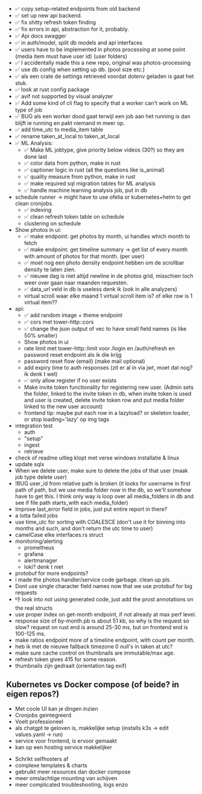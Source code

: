 * ✅ copy setup-related endpoints from old backend
* ✅ set up new api backend.
* ✅ fix shitty refresh token finding
* ✅ fix errors in api, abstraction for it, probably.
* ✅ Api docs swagger
* ✅ in auth/model, split db models and api interfaces
* ✅ users have to be implemented in photos processing at some point (media item must have user id) (user folders)
* ✅ I accidentally made this a new repo, original was photos-processing
* ✅ use db config when setting up db. (pool size etc.)
* ✅ als een crate de settings retrieved voordat dotenv geladen is gaat het stuk.
* ✅ look at rust config package
* ✅ avif not supported by visual analyzer
* ✅ Add some kind of cli flag to specify that a worker can't work on ML type of job
* ✅ BUG als een worker dood gaat terwijl een job aan het running is dan blijft ie running en pakt niemand m meer op.
* ✅ add time_utc to media_item table
* ✅ rename taken_at_local to taken_at_local
* ✅ ML Analysis:
    * ✅ Make ML jobtype, give priority below videos (30?) so they are done last
    * ✅ color data from python, make in rust
    * ✅ captioner logic in rust (all the questions like is_animal)
    * ✅ quality measure from python, make in rust
    * ✅ make required sql migration tables for ML analysis
    * ✅ handle machine learning analysis job, put in db
* schedule runner -> might have to use ofelia or kubernetes+helm to get clean cronjobs.
    * ✅ indexing
    * ✅ clean refresh token table on schedule
    * clustering on schedule
* Show photos in ui:
    * ✅ make endpoint: get photos by month, ui handles which month to fetch
    * ✅ make endpoint: get timeline summary -> get list of every month with amount of photos for that month. (per user)
    * ✅ moet nog een photo density endpoint hebben om de scrollbar density te laten zien.
    * ✅ nieuwe dag is niet altijd newline in de photos grid, misschien toch weer over gaan naar maanden requesten.
    * ✅ data_url veld in db is useless denk ik (ook in alle analyzers)
    * virtual scroll waar elke maand 1 virtual scroll item is? of elke row is 1 virtual item??
* api:
    * ✅ add random image + theme endpoint
    * ✅ cors met tower-http::cors
    * ✅ change the json output of vec<photo> to have small field names (is like 50% smaller)
    * Show photos in ui
    * rate limit met tower-http::limit voor /login en /auth/refresh en password reset endpoint als ik die krijg
    * password reset flow (email) (make mail optional)
    * add expiry time to auth responses (zit er al in via jwt, moet dat nog? ik denk t wel)
    * ✅ only allow register if no user exists
    * Make invite token functionality for registering new user. (Admin sets the folder, linked to the invite token in
      db, when invite token is used and user is created, delete invite token row and put media folder linked to the new
      user account)
    * frontend tip: maybe put each row in a lazyload? or skeleton loader, or stop loading='lazy' op img tags
* integration test
    * auth
    * "setup"
    * ingest
    * retrieve
* check of readme uitleg klopt met verse windows installatie & linux
* update sqlx
* When we delete user, make sure to delete the jobs of that user (maak job type delete user)
* !BUG user_id from relative path is broken (it looks for username in first path of path, but we use media folder now in
  the
  db, so we'll somehow have to get this. I think only way is loop over all media_folders in db and see if file path
  starts_with each media_folder)
* Improve last_error field in jobs, just put entire report in there?
* a lotta failed jobs
* use time_utc for sorting with COALESCE (don't use it for binning into months and such, and don't return the utc time
  to user)
* camelCase elke interfaces.rs struct
* monitoring/alerting
    * prometheus
    * grafana
    * alertmanager
    * loki? denk t niet
* protobuf for more endpoints?
* i made the photos handler/service code garbage. clean up pls.
* Dont use single character field names now that we use protobuf for big requests
* 👎 look into not using generated code, just add the prost annotations on the real structs
* use proper index on get-month endpoint, if not already at max perf level.
* response size of by-month.pb is about 51 kb, so why is the request so slow? request on rust end is around 25-30 ms, but on frontend end is 100-125 ms.
* make ratios endpoint more of a timeline endpoint, with count per month.
* heb ik met de nieuwe fallback timezone 0 null's in taken at utc? 
* make sure cache control on thumbnails are immutable/max age.
* refresh token gives 415 for some reason.
* thumbnails zijn gedraait (orientation tag exif)

## Kubernetes vs Docker compose (of beide? in eigen repos?)

+ Met coole UI kan je dingen inzien
+ Cronjobs geintegreerd
+ Voelt professioneel
+ als chatgpt te geloven is, makkelijke setup (installs k3s -> edit values.yaml -> run)
+ service voor frontend, is ervoor gemaakt
+ kan op een hosting service makkelijker

- Schrikt selfhosters af
- complexe templates & charts
- gebruikt meer resources dan docker compose
- meer omslachtige mounting van schijven
- meer complicated troubleshooting, logs enzo
